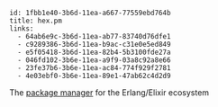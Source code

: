 ```
id: 1fbb1e40-3b6d-11ea-a667-77559ebd764b
title: hex.pm
links: 
  - 64ab6e9c-3b6d-11ea-ab77-83740d76dfe1
  - c9289386-3b6d-11ea-b9ac-c31e0e5ed849
  - e5f05418-3b6d-11ea-82b4-5b3100fde27a
  - 046fd102-3b6e-11ea-a9f9-03a8c92a8e66
  - 23fe37b6-3b6e-11ea-ac84-774f929f2781
  - 4e03ebf0-3b6e-11ea-89e1-47ab62c4d2d9
```

The [package manager][1] for the Erlang/Elixir ecosystem

[1]: https://hex.pm/
